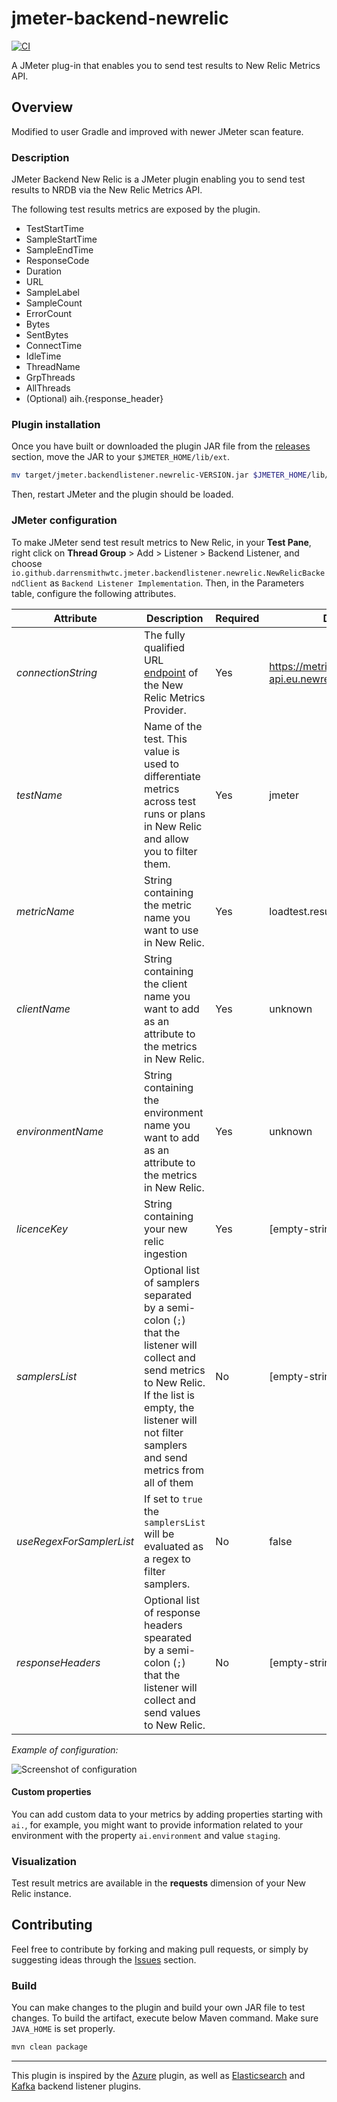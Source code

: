 # jmeter-backend-newrelic

[![CI](https://github.com/darrensmithwtc/jmeter-backend-newrelic/actions/workflows/maven.yml/badge.svg)](https://github.com/darrensmithwtc/jmeter-backend-newrelic/actions/workflows/maven.yml)

A JMeter plug-in that enables you to send test results to New Relic Metrics API.

## Overview
Modified to user Gradle and improved with newer JMeter scan feature.

### Description

JMeter Backend New Relic is a JMeter plugin enabling you to send test results to NRDB via the New Relic Metrics API.

The following test results metrics are exposed by the plugin.

- TestStartTime
- SampleStartTime
- SampleEndTime
- ResponseCode
- Duration
- URL
- SampleLabel
- SampleCount
- ErrorCount
- Bytes
- SentBytes
- ConnectTime
- IdleTime
- ThreadName
- GrpThreads
- AllThreads
- (Optional) aih.{response_header}

### Plugin installation

Once you have built or downloaded the plugin JAR file from the [releases](https://github.com/darrensmithwtc/jmeter-backend-newrelic/releases) section,
move the JAR to your `$JMETER_HOME/lib/ext`.

```bash
mv target/jmeter.backendlistener.newrelic-VERSION.jar $JMETER_HOME/lib/ext/
```

Then, restart JMeter and the plugin should be loaded.

### JMeter configuration

To make JMeter send test result metrics to New Relic, in your **Test Pane**, right click on
**Thread Group** > Add > Listener > Backend Listener, and choose `io.github.darrensmithwtc.jmeter.backendlistener.newrelic.NewRelicBackendClient` as `Backend Listener Implementation`.
Then, in the Parameters table, configure the following attributes.

| Attribute                | Description                                                                                                                                                                                                           | Required | Default                                      |
| ------------------------ | --------------------------------------------------------------------------------------------------------------------------------------------------------------------------------------------------------------------- | -------- | -------------------------------------------- |
| _connectionString_       | The fully qualified URL [endpoint](https://docs.newrelic.com/docs/using-new-relic/welcome-new-relic/get-started/our-eu-us-region-data-centers/) of the New Relic Metrics Provider.                                    | Yes      | https://metric-api.eu.newrelic.com/metric/v1 |
| _testName_               | Name of the test. This value is used to differentiate metrics across test runs or plans in New Relic and allow you to filter them.                                                                                    | Yes      | jmeter                                       |
| _metricName_             | String containing the metric name you want to use in New Relic.                                                                                                                                                       | Yes      | loadtest.result                              |
| _clientName_             | String containing the client name you want to add as an attribute to the metrics in New Relic.                                                                                                                        | Yes      | unknown                                      |
| _environmentName_        | String containing the environment name you want to add as an attribute to the metrics in New Relic.                                                                                                                   | Yes      | unknown                                      |
| _licenceKey_             | String containing your new relic ingestion                                                                                                                                                                            | Yes      | [empty-string]                               |
| _samplersList_           | Optional list of samplers separated by a semi-colon (`;`) that the listener will collect and send metrics to New Relic. If the list is empty, the listener will not filter samplers and send metrics from all of them | No       | [empty-string]                               |
| _useRegexForSamplerList_ | If set to `true` the `samplersList` will be evaluated as a regex to filter samplers.                                                                                                                                  | No       | false                                        |
| _responseHeaders_        | Optional list of response headers spearated by a semi-colon (`;`) that the listener will collect and send values to New Relic.                                                                                        | No       | [empty-string]                               |

_Example of configuration:_

![Screenshot of configuration](docs/configuration.png 'Screenshot of JMeter configuration')

#### Custom properties

You can add custom data to your metrics by adding properties starting with `ai.`, for example, you might want to provide information related to your environment with the property `ai.environment` and value `staging`.

### Visualization

Test result metrics are available in the **requests** dimension of your New Relic instance.

## Contributing

Feel free to contribute by forking and making pull requests, or simply by suggesting ideas through the
[Issues](https://github.com/darrensmithwtc/jmeter-backend-newrelic/issues) section.

### Build

You can make changes to the plugin and build your own JAR file to test changes. To build the artifact,
execute below Maven command. Make sure `JAVA_HOME` is set properly.

```bash
mvn clean package
```

---

This plugin is inspired by the [Azure](https://github.com/adrianmo/jmeter-backend-azure) plugin, as well as [Elasticsearch](https://github.com/delirius325/jmeter-elasticsearch-backend-listener) and [Kafka](https://github.com/rahulsinghai/jmeter-backend-listener-kafka) backend listener plugins.
